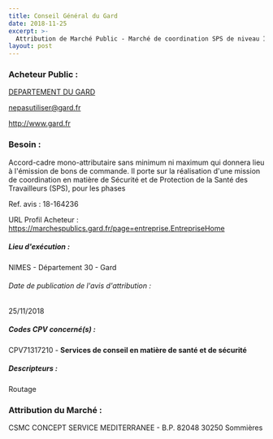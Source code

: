 ```yaml
---
title: Conseil Général du Gard
date: 2018-11-25
excerpt: >-
  Attribution de Marché Public - Marché de coordination SPS de niveau I, II et III pour les opérations routières et voies vertes de catégories I, II et III. Secteur des unités territoriales d'Alès, Bessèges et le Vigan
layout: post
---
```


### Acheteur Public : 
<a href="/acheteur-33/siren-223000019"> DEPARTEMENT DU GARD</a><br/>



nepasutiliser@gard.fr


http://www.gard.fr
### Besoin :

Accord-cadre mono-attributaire sans minimum ni maximum qui donnera lieu à l'émission de bons de commande. Il porte sur la réalisation d'une mission de coordination en matière de Sécurité et de Protection de la Santé des Travailleurs (SPS), pour les phases

Ref. avis : 18-164236

URL Profil Acheteur : https://marchespublics.gard.fr/page=entreprise.EntrepriseHome

##### Lieu d'exécution :

NIMES - Département 30 - Gard

###### Date de publication de l'avis d'attribution : 
25/11/2018

##### Codes CPV concerné(s) :
CPV71317210 - **Services de conseil en matière de santé et de sécurité** <br/>

##### Descripteurs :
Routage <br/>

### Attribution du Marché :
CSMC CONCEPT SERVICE MEDITERRANEE - B.P. 82048 30250 Sommières <br/>
